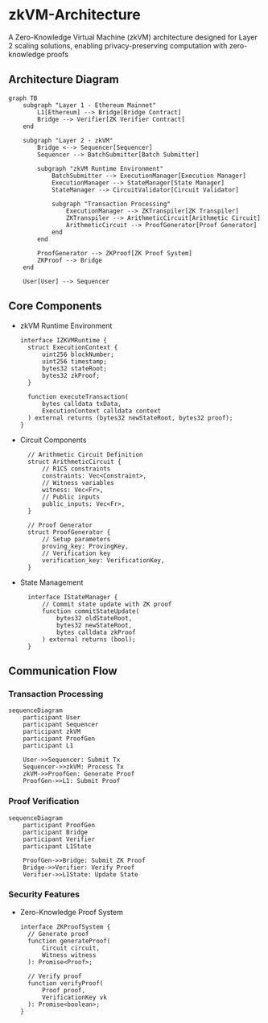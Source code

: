 # zkVM-Architecture
A Zero-Knowledge Virtual Machine (zkVM) architecture designed for Layer 2 scaling solutions, enabling privacy-preserving computation with zero-knowledge proofs


## Architecture Diagram
```mermaid
graph TB
    subgraph "Layer 1 - Ethereum Mainnet"
        L1[Ethereum] --> Bridge[Bridge Contract]
        Bridge --> Verifier[ZK Verifier Contract]
    end

    subgraph "Layer 2 - zkVM"
        Bridge <--> Sequencer[Sequencer]
        Sequencer --> BatchSubmitter[Batch Submitter]
        
        subgraph "zkVM Runtime Environment"
            BatchSubmitter --> ExecutionManager[Execution Manager]
            ExecutionManager --> StateManager[State Manager]
            StateManager --> CircuitValidator[Circuit Validator]
            
            subgraph "Transaction Processing"
                ExecutionManager --> ZKTranspiler[ZK Transpiler]
                ZKTranspiler --> ArithmeticCircuit[Arithmetic Circuit]
                ArithmeticCircuit --> ProofGenerator[Proof Generator]
            end
        end
        
        ProofGenerator --> ZKProof[ZK Proof System]
        ZKProof --> Bridge
    end

    User[User] --> Sequencer
```

## Core Components
- zkVM Runtime Environment
  ```solidity
  interface IZKVMRuntime {
    struct ExecutionContext {
        uint256 blockNumber;
        uint256 timestamp;
        bytes32 stateRoot;
        bytes32 zkProof;
    }
    
    function executeTransaction(
        bytes calldata txData,
        ExecutionContext calldata context
    ) external returns (bytes32 newStateRoot, bytes32 proof);
  }
  ```
- Circuit Components
  ```solidity
    // Arithmetic Circuit Definition
    struct ArithmeticCircuit {
        // R1CS constraints
        constraints: Vec<Constraint>,
        // Witness variables
        witness: Vec<Fr>,
        // Public inputs
        public_inputs: Vec<Fr>,
    }
    
    // Proof Generator
    struct ProofGenerator {
        // Setup parameters
        proving_key: ProvingKey,
        // Verification key
        verification_key: VerificationKey,
    }
  ```
- State Management
  ```solidity
    interface IStateManager {
        // Commit state update with ZK proof
        function commitStateUpdate(
            bytes32 oldStateRoot,
            bytes32 newStateRoot,
            bytes calldata zkProof
        ) external returns (bool);
    }
  ```

## Communication Flow
### Transaction Processing
```mermaid
sequenceDiagram
    participant User
    participant Sequencer
    participant zkVM
    participant ProofGen
    participant L1

    User->>Sequencer: Submit Tx
    Sequencer->>zkVM: Process Tx
    zkVM->>ProofGen: Generate Proof
    ProofGen->>L1: Submit Proof
```

### Proof Verification
```mermaid
sequenceDiagram
    participant ProofGen
    participant Bridge
    participant Verifier
    participant L1State

    ProofGen->>Bridge: Submit ZK Proof
    Bridge->>Verifier: Verify Proof
    Verifier->>L1State: Update State
```

### Security Features
- Zero-Knowledge Proof System
  ```solidity
  interface ZKProofSystem {
    // Generate proof
    function generateProof(
        Circuit circuit,
        Witness witness
    ): Promise<Proof>;
    
    // Verify proof
    function verifyProof(
        Proof proof,
        VerificationKey vk
    ): Promise<boolean>;
  }
  ```



